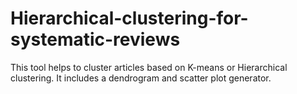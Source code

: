 # Hierarchical-clustering-for-systematic-reviews
This tool helps to cluster articles based on K-means or Hierarchical clustering. It includes a dendrogram and scatter plot generator.
